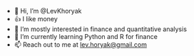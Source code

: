 - 👋 Hi, I’m @LevKhoryak
- 👍 I like money
- 👀 I’m mostly interested in finance and quantitative analysis
- 🌱 I’m currently learning Python and R for finance
- 📫 Reach out to me at lev.horyak@gmail.com

<!---
LevKhoryak/LevKhoryak is a ✨ special ✨ repository because its `README.md` (this file) appears on your GitHub profile.
You can click the Preview link to take a look at your changes.
--->
